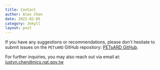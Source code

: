 ```yaml
---
title: Contact
author: Alex Chen
date: 2022-02-05
category: Jekyll
layout: post
---
```


If you have any suggestions or recommendations, please don't hesitate to submit issues on the `PETsARD` GitHub repository: [PETsARD GitHub](https://github.com/nics-tw/PETsARD).

For further inquiries, you may also reach out via email at: justyn.chen@nics.nat.gov.tw
